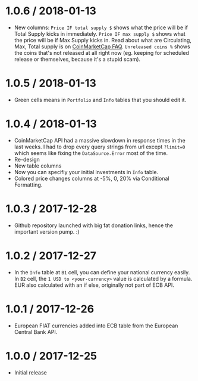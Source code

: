 1.0.6 / 2018-01-13
==================

  * New columns: `Price IF total supply $` shows what the price will be if Total Supply kicks in immediately. `Price IF max supply $` shows what the price will be if Max Supply kicks in. Read about what are Circulating, Max, Total supply is on [CoinMarketCap FAQ](https://coinmarketcap.com/faq/). `Unreleased coins %` shows the coins that's not released at all right now (eg. keeping for scheduled release or themselves, because it's a stupid scam).

1.0.5 / 2018-01-13
==================

  * Green cells means in `Portfolio` and `Info` tables that you should edit it.

1.0.4 / 2018-01-13
==================

  * CoinMarketCap API had a massive slowdown in response times in the last weeks. I had to drop every query strings from url except `?limit=0` which seems like fixing the `DataSource.Error` most of the time.
  * Re-design
  * New table columns
  * Now you can specifiy your initial investments in `Info` table.
  * Colored price changes columns at -5%, 0, 20% via Conditional Formatting.

1.0.3 / 2017-12-28
==================

  * Github repository launched with big fat donation links, hence the important version pump. :)

1.0.2 / 2017-12-27
==================

  * In the `Info` table at `B1` cell, you can define your national currency easily. In `B2` cell, the `1 USD to <your-currency>` value is calculated by a formula. EUR also calculated with an if else, originally not part of ECB API.

1.0.1 / 2017-12-26
==================

  * European FIAT currencies added into ECB table from the European Central Bank API.


1.0.0 / 2017-12-25
==================

  * Initial release
